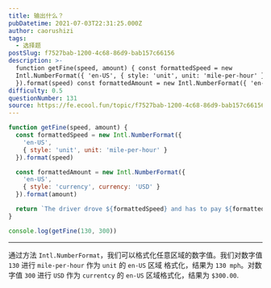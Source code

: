 ```yaml
---
title: 输出什么？
pubDatetime: 2021-07-03T22:31:25.000Z
author: caorushizi
tags:
  - 选择题
postSlug: f7527bab-1200-4c68-86d9-bab157c66156
description: >-
  function getFine(speed, amount) { const formattedSpeed = new
  Intl.NumberFormat({ 'en-US', { style: 'unit', unit: 'mile-per-hour' }
  }).format(speed) const formattedAmount = new Intl.NumberFormat({ 'en-
difficulty: 0.5
questionNumber: 131
source: https://fe.ecool.fun/topic/f7527bab-1200-4c68-86d9-bab157c66156
---
```


```javascript
function getFine(speed, amount) {
  const formattedSpeed = new Intl.NumberFormat({
    'en-US',
    { style: 'unit', unit: 'mile-per-hour' }
  }).format(speed)

  const formattedAmount = new Intl.NumberFormat({
    'en-US',
    { style: 'currency', currency: 'USD' }
  }).format(amount)

  return `The driver drove ${formattedSpeed} and has to pay ${formattedAmount}`
}

console.log(getFine(130, 300))
```

---

通过方法 `Intl.NumberFormat`，我们可以格式化任意区域的数字值。我们对数字值 `130` 进行 `mile-per-hour` 作为 `unit` 的 `en-US` 区域 格式化，结果为 `130 mph`。对数字值 `300` 进行 `USD` 作为 `currentcy` 的 `en-US` 区域格式化，结果为 `$300.00`.
